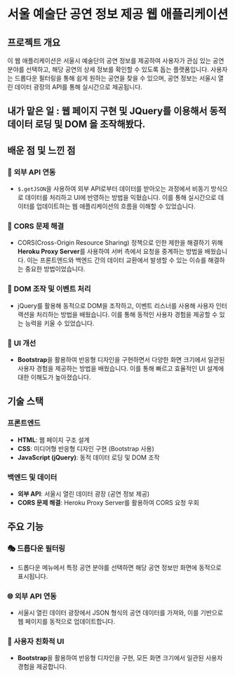 # 서울 예술단 공연 정보 제공 웹 애플리케이션

## 프로젝트 개요

이 웹 애플리케이션은 서울시 예술단의 공연 정보를 제공하여 사용자가 관심 있는 공연 분야를 선택하고, 해당 공연의 상세 정보를 확인할 수 있도록 돕는 플랫폼입니다. 사용자는 드롭다운 필터링을 통해 쉽게 원하는 공연을 찾을 수 있으며, 공연 정보는 서울시 열린 데이터 광장의 API를 통해 실시간으로 제공됩니다.


## 내가 맡은 일 : 웹 페이지 구현 및 JQuery를 이용해서 동적 데이터 로딩 및 DOM 을 조작해봤다. 


## 배운 점 및 느낀 점

### 🔗 **외부 API 연동**
- `$.getJSON`을 사용하여 외부 API로부터 데이터를 받아오는 과정에서 비동기 방식으로 데이터를 처리하고 UI에 반영하는 방법을 익혔습니다. 이를 통해 실시간으로 데이터를 업데이트하는 웹 애플리케이션의 흐름을 이해할 수 있었습니다.

### 🚧 **CORS 문제 해결**
- CORS(Cross-Origin Resource Sharing) 정책으로 인한 제한을 해결하기 위해 **Heroku Proxy Server**를 사용하여 서버 측에서 요청을 중계하는 방법을 배웠습니다. 이는 프론트엔드와 백엔드 간의 데이터 교환에서 발생할 수 있는 이슈를 해결하는 중요한 방법이었습니다.

### 🔄 **DOM 조작 및 이벤트 처리**
- jQuery를 활용해 동적으로 DOM을 조작하고, 이벤트 리스너를 사용해 사용자 인터랙션을 처리하는 방법을 배웠습니다. 이를 통해 동적인 사용자 경험을 제공할 수 있는 능력을 키울 수 있었습니다.

### 🎨 **UI 개선**
- **Bootstrap**을 활용하여 반응형 디자인을 구현하면서 다양한 화면 크기에서 일관된 사용자 경험을 제공하는 방법을 배웠습니다. 이를 통해 빠르고 효율적인 UI 설계에 대한 이해도가 높아졌습니다.


## 기술 스택

### 프론트엔드
- **HTML**: 웹 페이지 구조 설계
- **CSS**: 미디어형 반응형 디자인 구현 (Bootstrap 사용)
- **JavaScript (jQuery)**: 동적 데이터 로딩 및 DOM 조작

### 백엔드 및 데이터
- **외부 API**: 서울시 열린 데이터 광장 (공연 정보 제공)
- **CORS 문제 해결**: Heroku Proxy Server를 활용하여 CORS 요청 우회

## 주요 기능

### 🎭 **드롭다운 필터링**
- 드롭다운 메뉴에서 특정 공연 분야를 선택하면 해당 공연 정보만 화면에 동적으로 표시됩니다.

### 🌐 **외부 API 연동**
- 서울시 열린 데이터 광장에서 JSON 형식의 공연 데이터를 가져와, 이를 기반으로 웹 페이지를 동적으로 업데이트합니다.

### 📱 **사용자 친화적 UI**
- **Bootstrap**을 활용하여 반응형 디자인을 구현, 모든 화면 크기에서 일관된 사용자 경험을 제공합니다.
